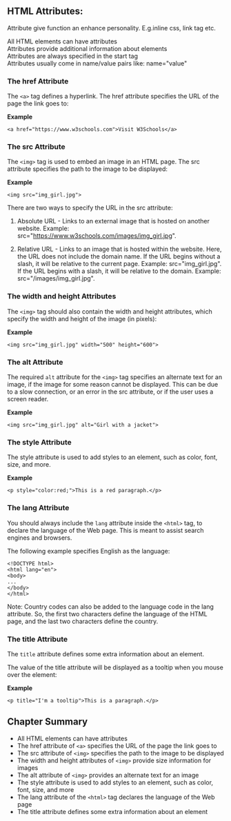 ## HTML Attributes:
Attribute give function an enhance personality.
E.g.inline css, link tag etc.  

All HTML elements can have attributes\
Attributes provide additional information about elements\
Attributes are always specified in the start tag\
Attributes usually come in name/value pairs like: name="value"

### The href Attribute
The `<a>` tag defines a hyperlink. The href attribute specifies the URL of the page the link goes to:

**Example**
```
<a href="https://www.w3schools.com">Visit W3Schools</a>
```

### The src Attribute
The `<img>` tag is used to embed an image in an HTML page. The src attribute specifies the path to the image to be displayed:

**Example**
```
<img src="img_girl.jpg">
```

There are two ways to specify the URL in the src attribute:
1. Absolute URL - Links to an external image that is hosted on another website. Example: src="https://www.w3schools.com/images/img_girl.jpg".

2. Relative URL - Links to an image that is hosted within the website. Here, the URL does not include the domain name. If the URL begins without a slash, it will be relative to the current page. Example: src="img_girl.jpg". If the URL begins with a slash, it will be relative to the domain. Example: src="/images/img_girl.jpg".

### The width and height Attributes
The `<img>` tag should also contain the width and height attributes, which specify the width and height of the image (in pixels):

**Example**
```
<img src="img_girl.jpg" width="500" height="600">
```

### The alt Attribute
The required `alt` attribute for the `<img>` tag specifies an alternate text for an image, if the image for some reason cannot be displayed. This can be due to a slow connection, or an error in the src attribute, or if the user uses a screen reader.

**Example**
```
<img src="img_girl.jpg" alt="Girl with a jacket">
```

### The style Attribute
The style attribute is used to add styles to an element, such as color, font, size, and more.

**Example**
```
<p style="color:red;">This is a red paragraph.</p>
```

### The lang Attribute
You should always include the `lang` attribute inside the `<html>` tag, to declare the language of the Web page. This is meant to assist search engines and browsers.

The following example specifies English as the language:
```
<!DOCTYPE html>
<html lang="en">
<body>
...
</body>
</html>
```

Note: Country codes can also be added to the language code in the lang attribute. So, the first two characters define the language of the HTML page, and the last two characters define the country.

### The title Attribute
The `title` attribute defines some extra information about an element.

The value of the title attribute will be displayed as a tooltip when you mouse over the element:

**Example**
```
<p title="I'm a tooltip">This is a paragraph.</p>
```

## Chapter Summary
* All HTML elements can have attributes
* The href attribute of `<a>` specifies the URL of the page the link goes to
* The src attribute of `<img>` specifies the path to the image to be displayed
* The width and height attributes of `<img>` provide size information for images
* The alt attribute of `<img>` provides an alternate text for an image
* The style attribute is used to add styles to an element, such as color, font, size, and more
* The lang attribute of the `<html>` tag declares the language of the Web page
* The title attribute defines some extra information about an element